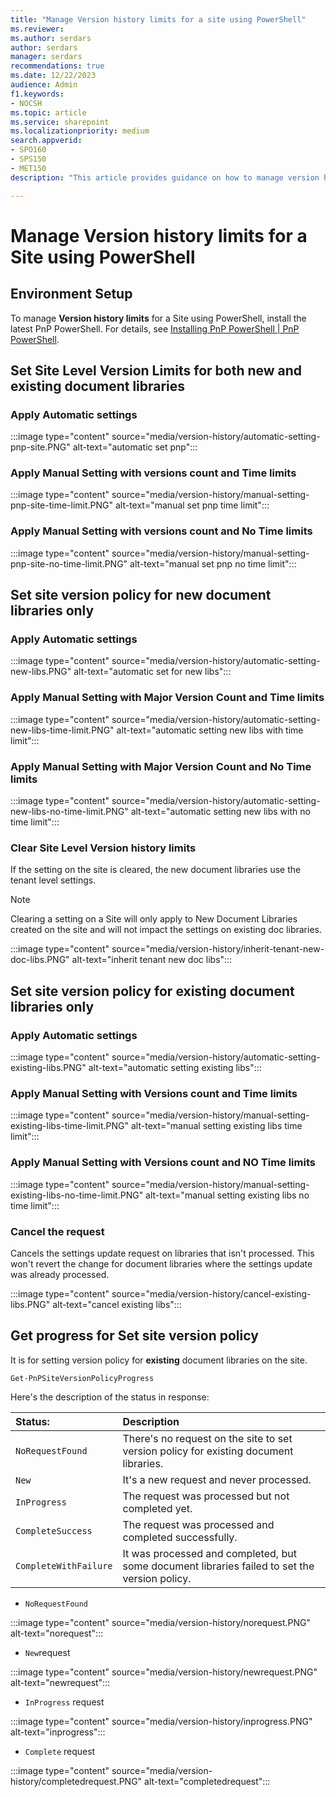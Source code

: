 ```yaml
---
title: "Manage Version history limits for a site using PowerShell"
ms.reviewer: 
ms.author: serdars
author: serdars
manager: serdars
recommendations: true
ms.date: 12/22/2023
audience: Admin
f1.keywords:
- NOCSH
ms.topic: article
ms.service: sharepoint
ms.localizationpriority: medium
search.appverid:
- SPO160
- SPS150
- MET150
description: "This article provides guidance on how to manage version history limits for a site using PowerShell."

---
```


# Manage Version history limits for a Site using PowerShell

## Environment Setup

To manage **Version history limits** for a Site using PowerShell, install the latest PnP PowerShell. For details, see [Installing PnP PowerShell | PnP PowerShell](https://pnp.github.io/powershell/articles/installation.html).

## Set Site Level Version Limits for both new and existing document libraries

### Apply Automatic settings

:::image type="content" source="media/version-history/automatic-setting-pnp-site.PNG" alt-text="automatic set pnp":::

### Apply Manual Setting with versions count and Time limits

:::image type="content" source="media/version-history/manual-setting-pnp-site-time-limit.PNG" alt-text="manual set pnp time limit":::

### Apply Manual Setting with versions count and No Time limits

:::image type="content" source="media/version-history/manual-setting-pnp-site-no-time-limit.PNG" alt-text="manual set pnp no time limit":::

## Set site version policy for new document libraries only

### Apply Automatic settings 

:::image type="content" source="media/version-history/automatic-setting-new-libs.PNG" alt-text="automatic set for new libs":::

### Apply Manual Setting with Major Version Count and Time limits

:::image type="content" source="media/version-history/automatic-setting-new-libs-time-limit.PNG" alt-text="automatic setting new libs with time limit":::

### Apply Manual Setting with Major Version Count and No Time limits  

:::image type="content" source="media/version-history/automatic-setting-new-libs-no-time-limit.PNG" alt-text="automatic setting new libs with no time limit":::

### Clear Site Level Version history limits  

If the setting on the site is cleared, the new document libraries use the tenant level settings.  
> [!NOTE]
> Clearing a setting on a Site will only apply to New Document Libraries created on the site and will not impact the settings on existing doc libraries.  

:::image type="content" source="media/version-history/inherit-tenant-new-doc-libs.PNG" alt-text="inherit tenant new doc libs":::

## Set site version policy for existing document libraries only

### Apply Automatic settings

:::image type="content" source="media/version-history/automatic-setting-existing-libs.PNG" alt-text="automatic setting existing libs":::

### Apply Manual Setting with Versions count and Time limits

:::image type="content" source="media/version-history/manual-setting-existing-libs-time-limit.PNG" alt-text="manual setting existing libs time limit":::

### Apply Manual Setting with Versions count and NO Time limits

:::image type="content" source="media/version-history/manual-setting-existing-libs-no-time-limit.PNG" alt-text="manual setting existing libs no time limit":::

### Cancel the request  

Cancels the settings update request on libraries that isn't processed. This won't revert the change for document libraries where the settings update was already processed.

:::image type="content" source="media/version-history/cancel-existing-libs.PNG" alt-text="cancel existing libs":::

## Get progress for Set site version policy

It is for setting version policy for **existing** document libraries on the site.  

`Get-PnPSiteVersionPolicyProgress`

Here's the description of the status in response:

| **Status:** | **Description** |
|:-----|:-----|
| `NoRequestFound` | There's no request on the site to set version policy for existing document libraries. |
| `New`   | It's a new request and never processed. |
| `InProgress`  | The request was processed but not completed yet. |
| `CompleteSuccess` | The request was processed and completed successfully. |
| `CompleteWithFailure`  | It was processed and completed, but some document libraries failed to set the version policy. |

- `NoRequestFound`

:::image type="content" source="media/version-history/norequest.PNG" alt-text="norequest":::

- `New`request

:::image type="content" source="media/version-history/newrequest.PNG" alt-text="newrequest":::

- `InProgress` request

:::image type="content" source="media/version-history/inprogress.PNG" alt-text="inprogress":::

- `Complete` request

:::image type="content" source="media/version-history/completedrequest.PNG" alt-text="completedrequest":::

